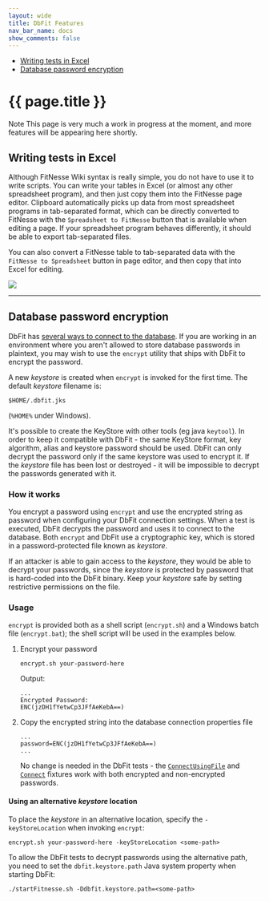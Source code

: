 ```yaml
---
layout: wide
title: DbFit Features
nav_bar_name: docs
show_comments: false
---
```

<div class="row">
  <div class="sidebar span3">
    <ul id="sidenav" class="nav nav-list affix">
      <li class="active"><a href="#writing-tests-in-excel">Writing tests in Excel</a></li>
      <li><a href="#database-password-encryption">Database password encryption</a></li>
    </ul>
  </div>
  <div class="span9">
    <div class="page-header">
      <h1>{{ page.title }}</h1>
    </div>
    <div markdown="1">
<span class="label label-info">Note</span>
This page is very much a work in progress at the moment, and more features will be appearing here shortly.

## Writing tests in Excel

Although FitNesse Wiki syntax is really simple, you do not have to use it to write scripts. You can write your tables in Excel (or almost any other spreadsheet program), and then just copy them into the FitNesse page editor. Clipboard automatically picks up data from most spreadsheet programs in tab-separated format, which can be directly converted to FitNesse with the `Spreadsheet to FitNesse` button that is available when editing a page. If your spreadsheet program behaves differently, it should be able to export tab-separated files.

You can also convert a FitNesse table to tab-separated data with the `FitNesse to Spreadsheet` button in page editor, and then copy that into Excel for editing.

<img class="img-polaroid" src="/dbfit/docs/screenshots/excel-editing.png">

----

## Database password encryption

DbFit has [several ways to connect to the database](/dbfit/docs/reference.html#connect). If you are working in an environment where you aren't allowed to store database passwords in plaintext, you may wish to use the `encrypt` utility that ships with DbFit to encrypt the password.

A new *keystore* is created when `encrypt` is invoked for the first time. The default *keystore* filename is:

    $HOME/.dbfit.jks

(`%HOME%` under Windows).

It's possible to create the KeyStore with other tools (eg java `keytool`). In order to keep it compatible with DbFit - the same KeyStore format, key algorithm, alias and keystore password should be used. DbFit can only decrypt the password only if the same keystore was used to encrypt it. If the *keystore* file has been lost or destroyed - it will be impossible to decrypt the passwords generated with it.

### How it works

You encrypt a password using `encrypt` and use the encrypted string as password when configuring your DbFit connection settings. When a test is executed, DbFit decrypts the password and uses it to connect to the database. Both `encrypt` and DbFit use a cryptographic key, which is stored in a password-protected file known as *keystore*.

<div class="alert alert-warning alert-block">If an attacker is able to gain access to the <em>keystore</em>, they would be able to decrypt your passwords, since the <em>keystore</em> is protected by password that is hard-coded into the DbFit binary. Keep your <em>keystore</em> safe by setting restrictive permissions on the file.
</div>

### Usage

`encrypt` is provided both as a shell script (`encrypt.sh`) and a Windows batch file (`encrypt.bat`); the shell script will be used in the examples below.

1.  Encrypt your password

        encrypt.sh your-password-here

    Output:

        ...
        Encrypted Password:
        ENC(jzDH1fYetwCp3JFfAeKebA==)

2.  Copy the encrypted string into the database connection properties file

        ...
        password=ENC(jzDH1fYetwCp3JFfAeKebA==)
        ...


    No change is needed in the DbFit tests - the [`ConnectUsingFile`](/dbfit/docs/reference.html#connect-using-file) and [`Connect`](dbfit/docs/reference.html#connect) fixtures work with both encrypted and non-encrypted passwords.

#### Using an alternative *keystore* location

To place the *keystore* in an alternative location, specify the `-keyStoreLocation` when invoking `encrypt`:

    encrypt.sh your-password-here -keyStoreLocation <some-path>

To allow the DbFit tests to decrypt passwords using the alternative path, you need to set the `dbfit.keystore.path` Java system property when starting DbFit:

    ./startFitnesse.sh -Ddbfit.keystore.path=<some-path>

</div>
  </div>
</div>
